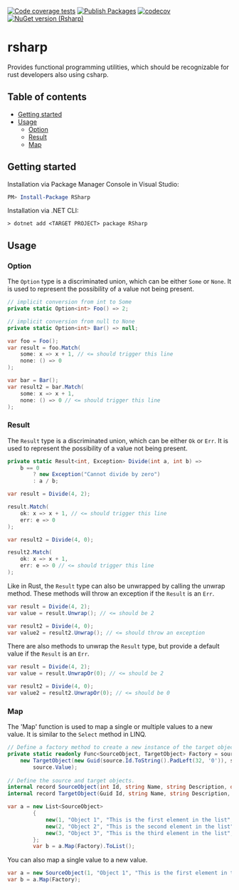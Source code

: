 [![Code coverage tests](https://github.com/tluijken/rsharp/actions/workflows/CODE_COVERAGE_TESTS.yml/badge.svg)](https://github.com/tluijken/task-endurer/actions/workflows/CODE_COVERAGE_TESTS.yml)
[![Publish Packages](https://github.com/tluijken/rsharp/actions/workflows/PUBLISH_PACKAGES.yml/badge.svg)](https://github.com/tluijken/task-endurer/actions/workflows/PUBLISH_PACKAGES.yml)
[![codecov](https://codecov.io/gh/tluijken/rsharp/branch/main/graph/badge.svg?token=1KRH6M0ZIK)](https://codecov.io/gh/tluijken/task-endurer)
[![NuGet version (Rsharp)](https://img.shields.io/nuget/v/Rsharp.svg?style=flat-square)](https://www.nuget.org/packages/RSharp/)

# rsharp
Provides functional programming utilities, which should be recognizable for rust developers also using csharp.

## Table of contents
- [Getting started](#getting-started)
- [Usage](#usage)
  - [Option](#option)
  - [Result](#result)
  - [Map](#map)

## Getting started

Installation via Package Manager Console in Visual Studio:

```powershell
PM> Install-Package RSharp
```

Installation via .NET CLI:

```console
> dotnet add <TARGET PROJECT> package RSharp
```

## Usage

### Option
The `Option` type is a discriminated union, which can be either `Some` or `None`. It is used to represent the possibility of a value not being present.

```csharp
// implicit conversion from int to Some
private static Option<int> Foo() => 2;

// implicit conversion from null to None
private static Option<int> Bar() => null;

var foo = Foo();
var result = foo.Match(
    some: x => x + 1, // <= should trigger this line
    none: () => 0
);

var bar = Bar();
var result2 = bar.Match(
    some: x => x + 1,
    none: () => 0 // <= should trigger this line
);
```

### Result
The `Result` type is a discriminated union, which can be either `Ok` or `Err`. It is used to represent the possibility of a value not being present.

```csharp
private static Result<int, Exception> Divide(int a, int b) =>
    b == 0
        ? new Exception("Cannot divide by zero")
        : a / b;

var result = Divide(4, 2);

result.Match(
    ok: x => x + 1, // <= should trigger this line
    err: e => 0
);

var result2 = Divide(4, 0);

result2.Match(
    ok: x => x + 1,
    err: e => 0 // <= should trigger this line
);
```

Like in Rust, the `Result` type can also be unwrapped by calling the unwrap method. These methods will throw an exception if the `Result` is an `Err`.
```csharp
var result = Divide(4, 2);
var value = result.Unwrap(); // <= should be 2

var result2 = Divide(4, 0);
var value2 = result2.Unwrap(); // <= should throw an exception
```

There are also methods to unwrap the `Result` type, but provide a default value if the `Result` is an `Err`.
```csharp
var result = Divide(4, 2);
var value = result.UnwrapOr(0); // <= should be 2

var result2 = Divide(4, 0);
var value2 = result2.UnwrapOr(0); // <= should be 0
```

### Map
The 'Map' function is used to map a single or multiple values to a new value. It is similar to the `Select` method in LINQ.

```csharp
// Define a factory method to create a new instance of the target object.
private static readonly Func<SourceObject, TargetObject> Factory = source =>
    new TargetObject(new Guid(source.Id.ToString().PadLeft(32, '0')), source.Name, source.Description,
        source.Value);
            
// Define the source and target objects.
internal record SourceObject(int Id, string Name, string Description, double Value);
internal record TargetObject(Guid Id, string Name, string Description, double Value);

var a = new List<SourceObject>
        {
            new(1, "Object 1", "This is the first element in the list", 1.0),
            new(2, "Object 2", "This is the second element in the list", 2.0),
            new(3, "Object 3", "This is the third element in the list", 3.0)
        };
        var b = a.Map(Factory).ToList(); 
```

You can also map a single value to a new value.
```csharp
var a = new SourceObject(1, "Object 1", "This is the first element in the list", 1.0);
var b = a.Map(Factory);
```